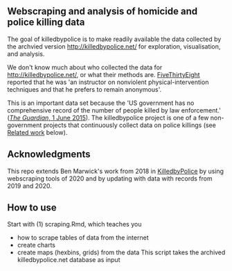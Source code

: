 ## Webscraping and analysis of homicide and police killing data

The goal of killedbypolice is to make readily available the data collected by the archvied version <http://killedbypolice.net/> for exploration, visualisation, and analysis.

We don't know much about who collected the data for <http://killedbypolice.net/>, or what their methods are. [FiveThirtyEight](https://fivethirtyeight.com/features/another-much-higher-count-of-police-homicides/) reported that he was 'an instructor on nonviolent physical-intervention techniques and that he prefers to remain anonymous'.

This is an important data set because the 'US government has no comprehensive record of the number of people killed by law enforcement.' ([*The Guardian*, 1 June 2015](https://www.theguardian.com/us-news/ng-interactive/2015/jun/01/about-the-counted)). The killedbypolice project is one of a few non-government projects that continuously collect data on police killings (see [Related work](#related-work) below).


## Acknowledgments
This repo extends Ben Marwick's work from 2018 in [KilledbyPolice](https://github.com/benmarwick/killedbypolice) by using webscraping tools of 2020 and by updating with data with records from 2019 and 2020.

## How to use
Start with
(1) scraping.Rmd, which teaches you
- how to scrape tables of data from the internet 
- create charts
- create maps (hexbins, grids) from the data
This script takes the archived killedbypolice.net database as input

